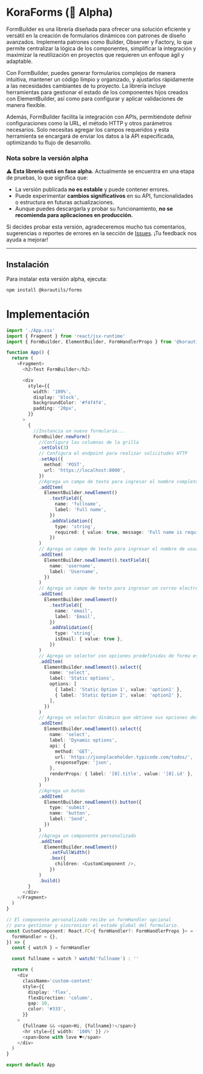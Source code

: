 # KoraForms (🚧 Alpha)

FormBuilder es una librería diseñada para ofrecer una solución eficiente y versátil en la creación de formularios dinámicos con patrones de diseño avanzados. Implementa patrones como Builder, Observer y Factory, lo que permite centralizar la lógica de los componentes, simplificar la integración y maximizar la reutilización en proyectos que requieren un enfoque ágil y adaptable.

Con FormBuilder, puedes generar formularios complejos de manera intuitiva, mantener un código limpio y organizado, y ajustarlos rápidamente a las necesidades cambiantes de tu proyecto. La librería incluye herramientas para gestionar el estado de los componentes hijos creados con ElementBuilder, así como para configurar y aplicar validaciones de manera flexible.

Además, FormBuilder facilita la integración con APIs, permitiéndote definir configuraciones como la URL, el método HTTP y otros parámetros necesarios. Solo necesitas agregar los campos requeridos y esta herramienta se encargará de enviar los datos a la API especificada, optimizando tu flujo de desarrollo.

### **Nota sobre la versión alpha**

⚠️ **Esta librería está en fase alpha.** Actualmente se encuentra en una etapa de pruebas, lo que significa que:

- La versión publicada **no es estable** y puede contener errores.
- Puede experimentar **cambios significativos** en su API, funcionalidades o estructura en futuras actualizaciones.
- Aunque puedes descargarla y probar su funcionamiento, **no se recomienda para aplicaciones en producción.**

Si decides probar esta versión, agradeceremos mucho tus comentarios, sugerencias o reportes de errores en la sección de [Issues](https://github.com/korautils). ¡Tu feedback nos ayuda a mejorar!

---

## Instalación

Para instalar esta versión alpha, ejecuta:

```bash
npm install @korautils/forms
```

# Implementación

```ts
import './App.css'
import { Fragment } from 'react/jsx-runtime'
import { FormBuilder, ElementBuilder, FormHandlerProps } from '@korautils/forms'

function App() {
  return (
    <Fragment>
      <h2>Test FormBuilder</h2>

      <div
        style={{
          width: '100%',
          display: 'block',
          backgroundColor: '#f4f4f4',
          padding: '20px',
        }}
      >
        {
          //Instancia un nuevo formulario...
          FormBuilder.newForm()
            //Configura las columnas de la grilla
            .setCols(3)
            // Configura el endpoint para realizar solicitudes HTTP
            .setApi({
              method: 'POST',
              url: 'https://localhost:8000',
            })
            //Agrega un campo de texto para ingresar el nombre completo
            .addItem(
              ElementBuilder.newElement()
                .textField({
                  name: 'fullname',
                  label: 'Full name',
                })
                .addValidation({
                  type: 'string',
                  required: { value: true, message: 'Full name is required' },
                })
            )
            // Agrega un campo de texto para ingresar el nombre de usuario
            .addItem(
              ElementBuilder.newElement().textField({
                name: 'username',
                label: 'Username',
              })
            )
            // Agrega un campo de texto para ingresar un correo electrónico con validación de formato
            .addItem(
              ElementBuilder.newElement()
                .textField({
                  name: 'email',
                  label: 'Email',
                })
                .addValidation({
                  type: 'string',
                  isEmail: { value: true },
                })
            )
            // Agrega un selector con opciones predefinidas de forma estática
            .addItem(
              ElementBuilder.newElement().select({
                name: 'select',
                label: 'Static options',
                options: [
                  { label: 'Static Option 1', value: 'option1' },
                  { label: 'Static Option 2', value: 'option2' },
                ],
              })
            )
            // Agrega un selector dinámico que obtiene sus opciones desde una API
            .addItem(
              ElementBuilder.newElement().select({
                name: 'select',
                label: 'Dynamic options',
                api: {
                  method: 'GET',
                  url: 'https://jsonplaceholder.typicode.com/todos/',
                  responseType: 'json',
                },
                renderProps: { label: '[0].title', value: '[0].id' },
              })
            )
            //Agrega un botón
            .addItem(
              ElementBuilder.newElement().button({
                type: 'submit',
                name: 'button',
                label: 'Send',
              })
            )
            //Agrega un componente personalizado
            .addItem(
              ElementBuilder.newElement()
                .setFullWidth()
                .box({
                  children: <CustomComponent />,
                })
            )
            .build()
        }
      </div>
    </Fragment>
  )
}

// El componente personalizado recibe un formHandler opcional
// para gestionar y sincronizar el estado global del formulario.
const CustomComponent: React.FC<{ formHandler?: FormHandlerProps }> = ({
  formHandler = {},
}) => {
  const { watch } = formHandler

  const fullname = watch ? watch('fullname') : ''

  return (
    <div
      className='custom-content'
      style={{
        display: 'flex',
        flexDirection: 'column',
        gap: 10,
        color: '#333',
      }}
    >
      {fullname && <span>Hi, {fullname}!</span>}
      <hr style={{ width: '100%' }} />
      <span>Done with love ♥️</span>
    </div>
  )
}

export default App
```

